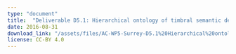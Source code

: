 ```yaml
---
type: "document"
title:  "Deliverable D5.1: Hierarchical ontology of timbral semantic descriptors"
date: 2016-08-31
download_link: "/assets/files/AC-WP5-Surrey-D5.1%20Hierarchical%20ontology%20of%20timbral%20semantic%20descriptors.pdf"
license: CC-BY 4.0
---
```

